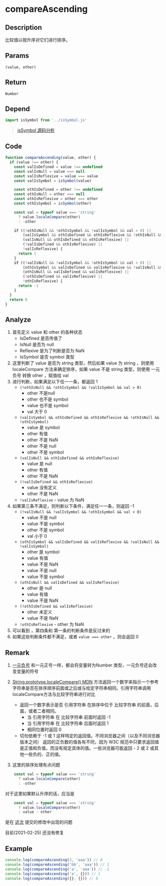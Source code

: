 # compareAscending 

## Description 
比较值以按升序对它们进行排序。
## Params
`(value, other)`
## Return
`Number`
## Depend
```js
import isSymbol from '../isSymbol.js'
```
> [isSymbol 源码分析](../export/isSymbol.md)
>

## Code
```js
function compareAscending(value, other) {
  if (value !== other) {
    const valIsDefined = value !== undefined
    const valIsNull = value === null
    const valIsReflexive = value === value
    const valIsSymbol = isSymbol(value)

    const othIsDefined = other !== undefined
    const othIsNull = other === null
    const othIsReflexive = other === other
    const othIsSymbol = isSymbol(other)

    const val = typeof value === 'string'
      ? value.localeCompare(other)
      : -other

    if ((!othIsNull && !othIsSymbol && !valIsSymbol && val > 0) ||
        (valIsSymbol && othIsDefined && othIsReflexive && !othIsNull && !othIsSymbol) ||
        (valIsNull && othIsDefined && othIsReflexive) ||
        (!valIsDefined && othIsReflexive) ||
        !valIsReflexive) {
      return 1
    }
    if ((!valIsNull && !valIsSymbol && !othIsSymbol && val < 0) ||
        (othIsSymbol && valIsDefined && valIsReflexive && !valIsNull && !valIsSymbol) ||
        (othIsNull && valIsDefined && valIsReflexive) ||
        (!othIsDefined && valIsReflexive) ||
        !othIsReflexive) {
      return -1
    }
  }
  return 0
}
```
## Analyze
1. 首先定义 value 和 other 的各种状态
    - IsDefined 是否传值了
    - IsNull 是否为 null
    - Reflexive 是为了判断是否为 NaN
    - IsSymbol 是否 symbol 类型
2. 这里判断了 value 是否为 string 类型，然后如果 value 为 string ，则使用 localeCompare 方法来确定排序，如果 value 不是 string 类型，则使用 一元负号 转换 other ，赋值给 val
3. 进行判断，如果满足以下任一一条，都返回 1
    - `(!othIsNull && !othIsSymbol && !valIsSymbol && val > 0)`
        - other 不是null 
        - other 也不是 symbol
        - value 也不是 symbol 
        - val 大于 0
    - `(valIsSymbol && othIsDefined && othIsReflexive && !othIsNull && !othIsSymbol)`
        - value 是 symbol
        - other 有值
        - other 不是 NaN
        - other 不是 null
        - other 不是 symbol
    - `(valIsNull && othIsDefined && othIsReflexive)`
        - value 是 null
        - other 有值
        - other 不是 NaN
    - `(!valIsDefined && othIsReflexive)`
        - value 没有定义
        - other 不是 NaN
    - `!valIsReflexive` - value 为 NaN
4. 如果第三条不满足，则判断以下条件，满足任一一条，则返回 -1
    - `(!valIsNull && !valIsSymbol && !othIsSymbol && val < 0)`
        - value 不是 null
        - value 不是 symbol
        - other 不是 symbol
        - val 小于 0
    - `(othIsSymbol && valIsDefined && valIsReflexive && !valIsNull && !valIsSymbol)`
        - other 是 symbol
        - value 有值
        - value 不是 NaN
        - value 不是 null
        - value 不是 symbol
    - `(othIsNull && valIsDefined && valIsReflexive)`
        - other 是 null
        - value 有值
        - value 不是 NaN
    - `(!othIsDefined && valIsReflexive)`
        - other 未定义
        - value 不是 NaN
    - `!othIsReflexive` - other 为 NaN
5. 可以看到 ，第四条和 第一条的判断条件是反过来的
6. 如果这些判断条件都不满足，或者 `value === other` ，则会返回 0
## Remark
1. [一元负号](https://developer.mozilla.org/zh-CN/docs/Web/JavaScript/Reference/Operators/Arithmetic_Operators#%E4%B8%80%E5%85%83%E8%B4%9F%E5%8F%B7_-) 和一元正号一样，都会将变量转为Number 类型，一元负号还会改变变量的符号
2. [String.prototype.localeCompare() MDN](https://developer.mozilla.org/zh-CN/docs/Web/JavaScript/Reference/Global_Objects/String/localeCompare) 方法返回一个数字来指示一个参考字符串是否在排序顺序前面或之后或与给定字符串相同。引用字符串调用localeCompare方法与比较字符串进行对比
    - 返回一个数字表示是否 引用字符串 在排序中位于 比较字符串 的前面，后面，或者二者相同。
        - 当 引用字符串 在 比较字符串 前面时返回 -1
        - 当 引用字符串 在 比较字符串 后面时返回 1
        - 相同位置时返回 0
    - 切勿依赖于 -1 或 1 这样特定的返回值。不同浏览器之间（以及不同浏览器版本之间） 返回的正负数的值各有不同，因为 W3C 规范中只要求返回值是正值和负值，而没有规定具体的值。一些浏览器可能返回 - 2 或 2 或其他一些负的、正的值。
   
3. 这里的排序处理有点问题
```js
    const val = typeof value === 'string'
      ? value.localeCompare(other)
      : -other
```
对于这里如果默认升序的话，应当是
```js
    const val = typeof value === 'string'
      ? value.localeCompare(other)
      : value - other
```

是在 [这次](https://github.com/lodash/lodash/commit/47a6d538f5759fc5788f1bbb147caa7fde6b0a92) 提交的修改中出现的问题

目前(2021-02-25) 还没有修复

## Example
```js
console.log(compareAscending(3, 'aaa')) // 0
console.log(compareAscending('bb', 'aaa')) // 1
console.log(compareAscending('a', 'aaa')) // -1
console.log(compareAscending('a', {})) // 1
console.log(compareAscending({}, {})) // 0
```
